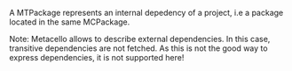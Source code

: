 A MTPackage represents an internal depedency of a project, i.e a package located in the same MCPackage.Note: Metacello allows to describe external dependencies. In this case, transitive dependencies are not fetched. As this is not the good way to express dependencies, it is not supported here!